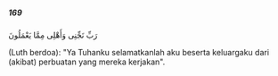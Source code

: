 ##### 169

<span class="ayah">رَبِّ نَجِّنِى وَأَهْلِى مِمَّا يَعْمَلُونَ</span>

<span class="ayah_translation">(Luth berdoa): "Ya Tuhanku selamatkanlah aku beserta keluargaku dari (akibat) perbuatan yang mereka kerjakan".</span>
